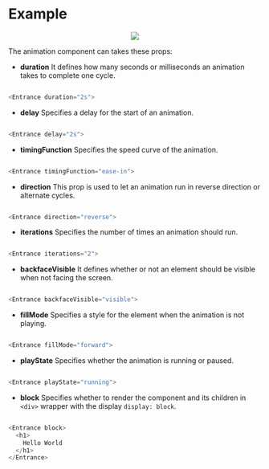 # Example

<p align="center">
	<img src="https://gyazo.com/9fc95209d4a04c636b7af98711cd0df3.png" />
</p>

The animation component can takes these props:
* **duration**
It defines how many seconds or milliseconds an animation takes to complete one cycle.

```javascript

<Entrance duration="2s">

```
* **delay**
Specifies a delay for the start of an animation.

```javascript

<Entrance delay="2s">

```
* **timingFunction**
Specifies the speed curve of the animation.

```javascript

<Entrance timingFunction="ease-in">

```
* **direction**
This prop is used to let an animation run in reverse direction or alternate cycles.

```javascript

<Entrance direction="reverse">

```
* **iterations**
Specifies the number of times an animation should run.

```javascript

<Entrance iterations="2">

```
* **backfaceVisible**
It defines whether or not an element should be visible when not facing the screen.

```javascript

<Entrance backfaceVisible="visible">

```
* **fillMode**
Specifies a style for the element when the animation is not playing.

```javascript

<Entrance fillMode="forward">

```
* **playState**
Specifies whether the animation is running or paused.

```javascript

<Entrance playState="running">

```
* **block**
Specifies whether to render the component and its children in `<div>` wrapper with the display `display: block`.

```javascript

<Entrance block>
  <h1>
    Hello World
  </h1>
</Entrance>

```
